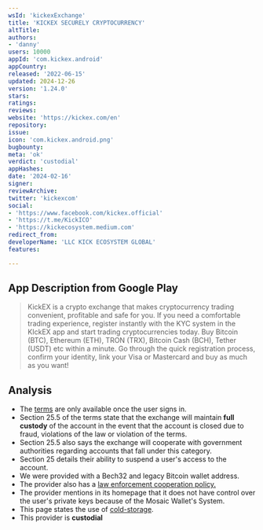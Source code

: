 ```yaml
---
wsId: 'kickexExchange'
title: 'KICKEX SECURELY CRYPTOCURRENCY'
altTitle: 
authors:
- 'danny'
users: 10000
appId: 'com.kickex.android'
appCountry: 
released: '2022-06-15'
updated: 2024-12-26
version: '1.24.0'
stars: 
ratings: 
reviews: 
website: 'https://kickex.com/en'
repository: 
issue: 
icon: 'com.kickex.android.png'
bugbounty: 
meta: 'ok'
verdict: 'custodial'
appHashes: 
date: '2024-02-16'
signer: 
reviewArchive: 
twitter: 'kickexcom'
social:
- 'https://www.facebook.com/kickex.official'
- 'https://t.me/KickICO'
- 'https://kickecosystem.medium.com'
redirect_from: 
developerName: 'LLC KICK ECOSYSTEM GLOBAL'
features: 

---
```


## App Description from Google Play

> KickEX is a crypto exchange that makes cryptocurrency trading convenient, profitable and safe for you. If you need a comfortable trading experience, register instantly with the KYC system in the KIckEX app and start trading cryptocurrencies today. Buy Bitcoin (BTC), Ethereum (ETH), TRON (TRX), Bitcoin Cash (BCH), Tether (USDT) etc within a minute. Go through the quick registration process, confirm your identity, link your Visa or Mastercard and buy as much as you want!

## Analysis

- The [terms](https://id.kickex.com/terms/main) are only available once the user signs in.
- Section 25.5 of the terms state that the exchange will maintain **full custody** of the account in the event that the account is closed due to fraud, violations of the law or violation of the terms. 
- Section 25.5 also says the exchange will cooperate with government authorities regarding accounts that fall under this category.
- Section 25 details their ability to suspend a user's access to the account.
- We were provided with a Bech32 and legacy Bitcoin wallet address.
- The provider also has a [law enforcement cooperation policy.](https://id.kickex.com/law-enforcement)
- The provider mentions in its homepage that it does not have control over the user's private keys because of the Mosaic Wallet's System.
- This page states the use of [cold-storage](https://id.kickex.com/company).
- This provider is **custodial**
